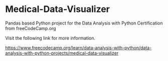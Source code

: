 # Medical-Data-Visualizer
Pandas based Python project for the Data Analysis with Python Certification from freeCodeCamp.org

Visit the following link for more information.

https://www.freecodecamp.org/learn/data-analysis-with-python/data-analysis-with-python-projects/medical-data-visualizer

